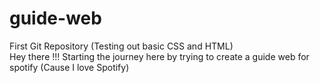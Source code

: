 # guide-web
First Git Repository (Testing out basic CSS and HTML)
<br>
Hey there !!! Starting the journey here by trying to create a guide web for spotify (Cause I love Spotify)
